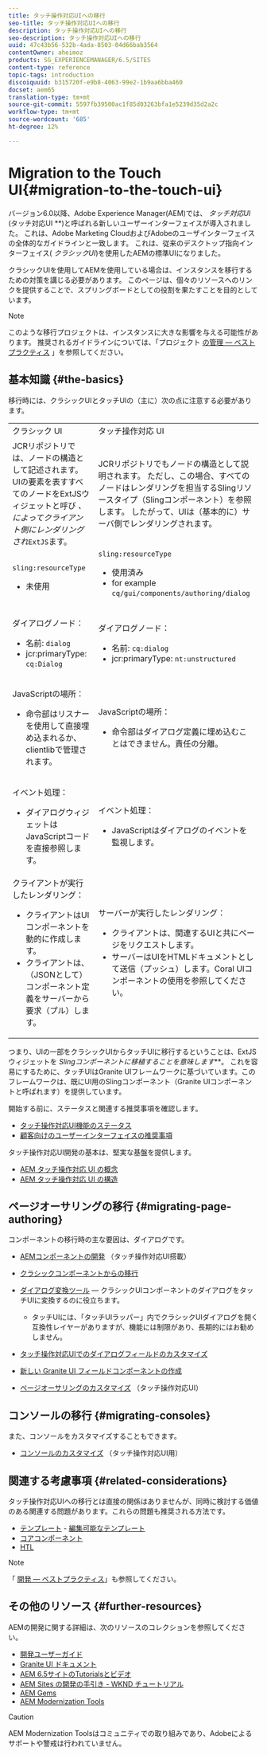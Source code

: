 ```yaml
---
title: タッチ操作対応UIへの移行
seo-title: タッチ操作対応UIへの移行
description: タッチ操作対応UIへの移行
seo-description: タッチ操作対応UIへの移行
uuid: 47c43b56-532b-4ada-8503-04d66bab3564
contentOwner: aheimoz
products: SG_EXPERIENCEMANAGER/6.5/SITES
content-type: reference
topic-tags: introduction
discoiquuid: b315720f-e9b8-4063-99e2-1b9aa6bba460
docset: aem65
translation-type: tm+mt
source-git-commit: 5597fb39500ac1f85d03263bfa1e5239d35d2a2c
workflow-type: tm+mt
source-wordcount: '685'
ht-degree: 12%

---
```



# Migration to the Touch UI{#migration-to-the-touch-ui}

バージョン6.0以降、Adobe Experience Manager(AEM)では、 *タッチ対応UI* (タッチ対応UI **)と呼ばれる新しいユーザーインターフェイスが導入されました。 これは、Adobe Marketing CloudおよびAdobeのユーザインターフェイスの全体的なガイドラインと一致します。 これは、従来のデスクトップ指向インターフェイス( *クラシックUI*)を使用したAEMの標準UIになりました。

クラシックUIを使用してAEMを使用している場合は、インスタンスを移行するための対策を講じる必要があります。 このページは、個々のリソースへのリンクを提供することで、スプリングボードとしての役割を果たすことを目的としています。

>[!NOTE]
>
>このような移行プロジェクトは、インスタンスに大きな影響を与える可能性があります。 推奨されるガイドラインについては、「プロジェクト [の管理 — ベストプラクティス](/help/managing/best-practices.md) 」を参照してください。

## 基本知識 {#the-basics}

移行時には、クラシックUIとタッチUIの（主に）次の点に注意する必要があります。

<table>
 <tbody>
  <tr>
   <td>クラシック UI</td>
   <td>タッチ操作対応 UI</td>
  </tr>
  <tr>
   <td>JCRリポジトリでは、ノードの構造として記述されます。 UIの要素を表すすべてのノードをExtJSウィジェットと呼び <em>、によってクライアント側にレンダリングされ</em><code>ExtJS</code>ます。</td>
   <td>JCRリポジトリでもノードの構造として説明されます。 ただし、この場合、すべてのノードはレンダリングを担当するSlingリソースタイプ（Slingコンポーネント）を参照します。 したがって、UIは（基本的に）サーバ側でレンダリングされます。</td>
  </tr>
  <tr>
   <td><p><code>sling:resourceType</code></p>
    <ul>
     <li>未使用</li>
    </ul> </td>
   <td><code>sling:resourceType</code>
    <ul>
     <li>使用済み</li>
     <li>for example<br /> <code>cq/gui/components/authoring/dialog</code><br /> </li>
    </ul> </td>
  </tr>
  <tr>
   <td><p>ダイアログノード：</p>
    <ul>
     <li>名前: <code>dialog</code></li>
     <li>jcr:primaryType: <code>cq:Dialog</code></li>
    </ul> </td>
   <td><p>ダイアログノード：</p>
    <ul>
     <li>名前: <code>cq:dialog</code></li>
     <li>jcr:primaryType: <code>nt:unstructured</code></li>
    </ul> </td>
  </tr>
  <tr>
   <td><p>JavaScriptの場所：</p>
    <ul>
     <li>命令部はリスナーを使用して直接埋め込まれるか、clientlibで管理されます。</li>
    </ul> </td>
   <td><p>JavaScriptの場所：</p>
    <ul>
     <li>命令部はダイアログ定義に埋め込むことはできません。責任の分離。</li>
    </ul> </td>
  </tr>
  <tr>
   <td><p>イベント処理：</p>
    <ul>
     <li>ダイアログウィジェットはJavaScriptコードを直接参照します。</li>
    </ul> </td>
   <td><p>イベント処理：</p>
    <ul>
     <li>JavaScriptはダイアログのイベントを監視します。</li>
    </ul> </td>
  </tr>
  <tr>
   <td>クライアントが実行したレンダリング：
    <ul>
     <li>クライアントはUIコンポーネントを動的に作成します。</li>
     <li>クライアントは、（JSONとして）コンポーネント定義をサーバーから要求（プル）します。</li>
    </ul> </td>
   <td>サーバーが実行したレンダリング：
    <ul>
     <li>クライアントは、関連するUIと共にページをリクエストします。</li>
     <li>サーバーはUIをHTMLドキュメントとして送信（プッシュ）します。Coral UIコンポーネントの使用を参照してください。<br /> </li>
    </ul> </td>
  </tr>
 </tbody>
</table>

つまり、UIの一部をクラシックUIからタッチUIに移行するということは、ExtJSウィジェットを *Slingコンポーネントに移植することを意味します***。 これを容易にするために、タッチUIはGranite UIフレームワークに基づいています。このフレームワークは、既にUI用のSlingコンポーネント（Granite UIコンポーネントと呼ばれます）を提供しています。

開始する前に、ステータスと関連する推奨事項を確認します。

* [タッチ操作対応UI機能のステータス](/help/release-notes/touch-ui-features-status.md)
* [顧客向けのユーザーインターフェイスの推奨事項](/help/sites-deploying/ui-recommendations.md)

タッチ操作対応UI開発の基本は、堅実な基盤を提供します。

* [AEM タッチ操作対応 UI の概念](/help/sites-developing/touch-ui-concepts.md)
* [AEM タッチ操作対応 UI の構造](/help/sites-developing/touch-ui-structure.md)

## ページオーサリングの移行 {#migrating-page-authoring}

コンポーネントの移行時の主な要因は、ダイアログです。

* [AEMコンポーネントの開発](/help/sites-developing/developing-components.md) （タッチ操作対応UI搭載）
* [クラシックコンポーネントからの移行](/help/sites-developing/developing-components.md#migrating-from-a-classic-component)
* [ダイアログ変換ツール](/help/sites-developing/dialog-conversion.md) — クラシックUIコンポーネントのダイアログをタッチUIに変換するのに役立ちます。

   * タッチUIには、「タッチUIラッパー」内でクラシックUIダイアログを開く互換性レイヤーがありますが、機能には制限があり、長期的にはお勧めしません。

* [タッチ操作対応UIでのダイアログフィールドのカスタマイズ](https://helpx.adobe.com/experience-manager/kt/eseminars/gems/aem-customizing-dialog-fields-in-touch-ui.html)
* [新しい Granite UI フィールドコンポーネントの作成](/help/sites-developing/granite-ui-component.md)
* [ページオーサリングのカスタマイズ](/help/sites-developing/customizing-page-authoring-touch.md) （タッチ操作対応UI）

## コンソールの移行 {#migrating-consoles}

また、コンソールをカスタマイズすることもできます。

* [コンソールのカスタマイズ](/help/sites-developing/customizing-consoles-touch.md) （タッチ操作対応UI用）

## 関連する考慮事項 {#related-considerations}

タッチ操作対応UIへの移行とは直接の関係はありませんが、同時に検討する価値のある関連する問題があります。これらの問題も推奨される方法です。

* [テンプレート](/help/sites-developing/templates.md) - [編集可能なテンプレート](/help/sites-developing/page-templates-editable.md)
* [コアコンポーネント](https://docs.adobe.com/content/help/ja-JP/experience-manager-core-components/using/introduction.html)
* [HTL](https://docs.adobe.com/content/help/ja-JP/experience-manager-htl/using/overview.html)

>[!NOTE]
>
>「 [開発 — ベストプラクティス](/help/sites-developing/best-practices.md)」も参照してください。

## その他のリソース {#further-resources}

AEMの開発に関する詳細は、次のリソースのコレクションを参照してください。

* [開発ユーザーガイド](/help/sites-developing/home.md)
* [Granite UI ドキュメント](https://helpx.adobe.com/experience-manager/6-5/sites/developing/using/reference-materials/granite-ui/api/jcr_root/libs/granite/ui/index.html)
* [AEM 6.5サイトのTutorialsとビデオ](https://docs.adobe.com/content/help/en/experience-manager-learn/sites/overview.html)
* [AEM Sites の開発の手引き - WKND チュートリアル](/help/sites-developing/getting-started.md)
* [AEM Gems](https://helpx.adobe.com/jp/experience-manager/kt/eseminars/gems/aem-index.html)
* [AEM Modernization Tools](https://opensource.adobe.com/aem-modernize-tools/)

>[!CAUTION]
>
>AEM Modernization Toolsはコミュニティでの取り組みであり、Adobeによるサポートや警戒は行われていません。


